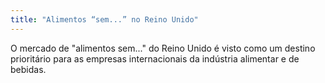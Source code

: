 ```yaml
---
title: "Alimentos “sem...” no Reino Unido"
---
```


O mercado de "alimentos sem..." do Reino Unido é visto como um destino prioritário para as empresas internacionais da indústria alimentar e de bebidas. 
